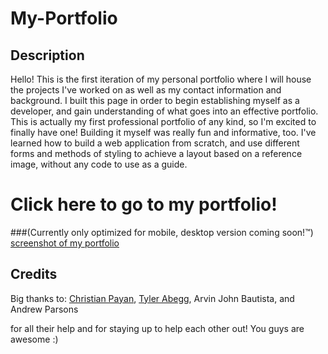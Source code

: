 # My-Portfolio

## Description

Hello!
  This is the first iteration of my personal portfolio where I will house the projects I've worked on as well as my contact information and background.
I built this page in order to begin establishing myself as a developer, and gain understanding of what goes into an effective portfolio. This is actually
my first professional portfolio of any kind, so I'm excited to finally have one! Building it myself was really fun and informative, too. I've learned 
how to build a web application from scratch, and use different forms and methods of styling to achieve a layout based on a reference image, without any 
code to use as a guide.


# Click here to go to my portfolio!
###(Currently only optimized for mobile, desktop version coming soon!™)
 [screenshot of my portfolio](assets/Images/_C__Users_Brian_Desktop_Bootcamp_Assignments_My-Portfolio_index.html.png)

## Credits

Big thanks to:
[Christian Payan](https://github.com/chrispayan),
[Tyler Abegg](https://github.com/UnDuhDuhSea),
Arvin John Bautista, 
and
Andrew Parsons

for all their help and for staying up to help each other out!
You guys are awesome :)
